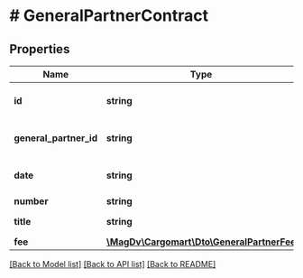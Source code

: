 # # GeneralPartnerContract

## Properties

Name | Type | Description | Notes
------------ | ------------- | ------------- | -------------
**id** | **string** | Хэш, идентификатор договора |
**general_partner_id** | **string** | Идентификатор генерального партнера | [optional]
**date** | **string** | Дата заключения договора |
**number** | **string** | Номер договра |
**title** | **string** | Наименование договора | [optional]
**fee** | [**\MagDv\Cargomart\Dto\GeneralPartnerFee**](GeneralPartnerFee.md) | Комиссия | [optional]

[[Back to Model list]](../../README.md#models) [[Back to API list]](../../README.md#endpoints) [[Back to README]](../../README.md)
